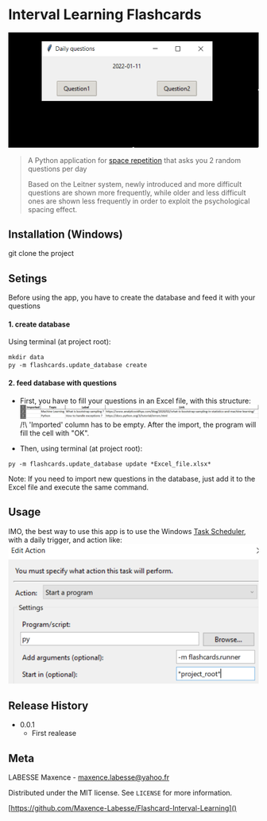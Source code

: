 # Interval Learning Flashcards
![Demo](demo.gif)

> A Python application for [space repetition](https://en.wikipedia.org/wiki/Spaced_repetition)
> that asks you 2 random questions per day
> 
> Based on the Leitner system, newly introduced and more difficult questions are shown more frequently,
> while older and less difficult ones are shown less frequently in 
> order to exploit the psychological spacing effect.

## Installation (Windows)
git clone the project

## Setings
Before using the app, you have to create the database and feed it with your questions
#### 1. create database
Using terminal (at project root):
```shell
mkdir data
py -m flashcards.update_database create
```
#### 2. feed database with questions
* First, you have to fill your questions in an Excel file, with this structure:
![Excel_structure](XL_structure.PNG)
/!\ 'Imported' column has to be empty.
After the import, the program will fill the cell with "OK".

* Then, using terminal (at project root):
```shell
py -m flashcards.update_database update *Excel_file.xlsx*

```
Note: If you need to import new questions in the database, just add it to
the Excel file and execute the same command.

## Usage
IMO, the best way to use this app is to use the 
Windows [Task Scheduler](https://www.windowscentral.com/how-create-automated-task-using-task-scheduler-windows-10),
with a daily trigger, and action like:
![Action](TaskSchedulerAction.PNG)

## Release History
* 0.0.1
    * First realease

## Meta

LABESSE Maxence - maxence.labesse@yahoo.fr

Distributed under the MIT license. See ``LICENSE`` for more information.

[https://github.com/Maxence-Labesse/Flashcard-Interval-Learning]()